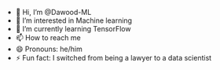 - 👋 Hi, I’m @Dawood-ML
- 👀 I’m interested in Machine learning
- 🌱 I’m currently learning TensorFlow
- 📫 How to reach me 
- 😄 Pronouns: he/him
- ⚡ Fun fact: I switched from being a lawyer to a data scientist

<!---
Dawood-ML/Dawood-ML is a ✨ special ✨ repository because its `README.md` (this file) appears on your GitHub profile.
You can click the Preview link to take a look at your changes.
--->
